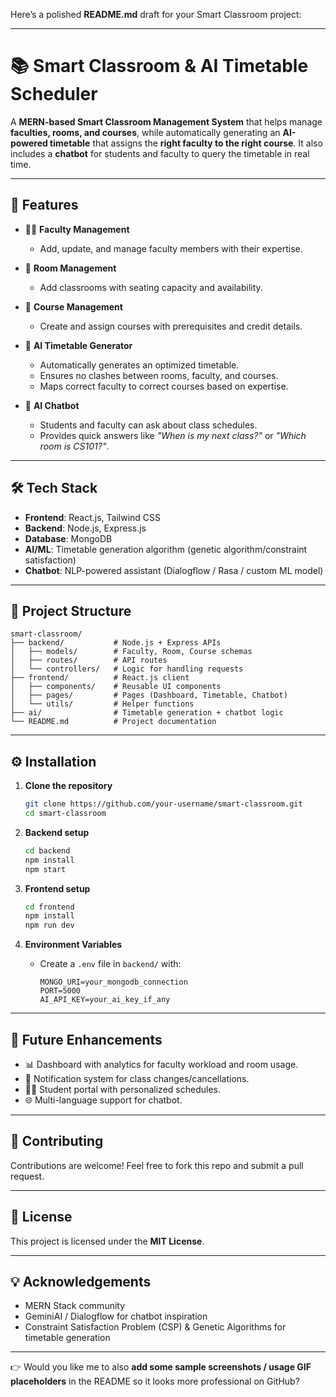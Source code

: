 Here’s a polished **README.md** draft for your Smart Classroom project:

---

# 📚 Smart Classroom & AI Timetable Scheduler

A **MERN-based Smart Classroom Management System** that helps manage **faculties, rooms, and courses**, while automatically generating an **AI-powered timetable** that assigns the **right faculty to the right course**. It also includes a **chatbot** for students and faculty to query the timetable in real time.

---

## 🚀 Features

* 👨‍🏫 **Faculty Management**

  * Add, update, and manage faculty members with their expertise.

* 🏫 **Room Management**

  * Add classrooms with seating capacity and availability.

* 📘 **Course Management**

  * Create and assign courses with prerequisites and credit details.

* 📅 **AI Timetable Generator**

  * Automatically generates an optimized timetable.
  * Ensures no clashes between rooms, faculty, and courses.
  * Maps correct faculty to correct courses based on expertise.

* 🤖 **AI Chatbot**

  * Students and faculty can ask about class schedules.
  * Provides quick answers like *"When is my next class?"* or *"Which room is CS101?"*.

---

## 🛠️ Tech Stack

* **Frontend**: React.js, Tailwind CSS
* **Backend**: Node.js, Express.js
* **Database**: MongoDB
* **AI/ML**: Timetable generation algorithm (genetic algorithm/constraint satisfaction)
* **Chatbot**: NLP-powered assistant (Dialogflow / Rasa / custom ML model)

---

## 📂 Project Structure

```
smart-classroom/
├── backend/           # Node.js + Express APIs
│   ├── models/        # Faculty, Room, Course schemas
│   ├── routes/        # API routes
│   └── controllers/   # Logic for handling requests
├── frontend/          # React.js client
│   ├── components/    # Reusable UI components
│   ├── pages/         # Pages (Dashboard, Timetable, Chatbot)
│   └── utils/         # Helper functions
├── ai/                # Timetable generation + chatbot logic
└── README.md          # Project documentation
```

---

## ⚙️ Installation

1. **Clone the repository**

   ```bash
   git clone https://github.com/your-username/smart-classroom.git
   cd smart-classroom
   ```

2. **Backend setup**

   ```bash
   cd backend
   npm install
   npm start
   ```

3. **Frontend setup**

   ```bash
   cd frontend
   npm install
   npm run dev
   ```

4. **Environment Variables**

   * Create a `.env` file in `backend/` with:

     ```
     MONGO_URI=your_mongodb_connection
     PORT=5000
     AI_API_KEY=your_ai_key_if_any
     ```

---

## 🎯 Future Enhancements

* 📊 Dashboard with analytics for faculty workload and room usage.
* 🔔 Notification system for class changes/cancellations.
* 🧑‍🎓 Student portal with personalized schedules.
* 🌐 Multi-language support for chatbot.

---

## 🤝 Contributing

Contributions are welcome! Feel free to fork this repo and submit a pull request.

---

## 📜 License

This project is licensed under the **MIT License**.

---

## 💡 Acknowledgements

* MERN Stack community
* GeminiAI / Dialogflow for chatbot inspiration
* Constraint Satisfaction Problem (CSP) & Genetic Algorithms for timetable generation

---

👉 Would you like me to also **add some sample screenshots / usage GIF placeholders** in the README so it looks more professional on GitHub?
